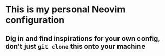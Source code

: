 # This is my personal Neovim configuration

## Dig in and find inspirations for your own config, don't just `git clone` this onto your machine
